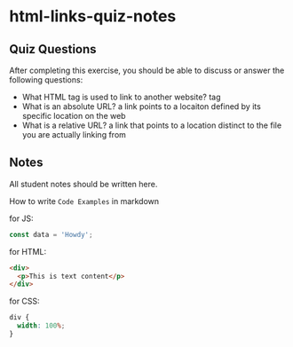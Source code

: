 # html-links-quiz-notes

## Quiz Questions

After completing this exercise, you should be able to discuss or answer the following questions:

- What HTML tag is used to link to another website?
  <a> tag
- What is an absolute URL?
  a link points to a locaiton defined by its specific location on the web
- What is a relative URL?
  a link that points to a location distinct to the file you are actually linking from

## Notes

All student notes should be written here.

How to write `Code Examples` in markdown

for JS:

```javascript
const data = 'Howdy';
```

for HTML:

```html
<div>
  <p>This is text content</p>
</div>
```

for CSS:

```css
div {
  width: 100%;
}
```

